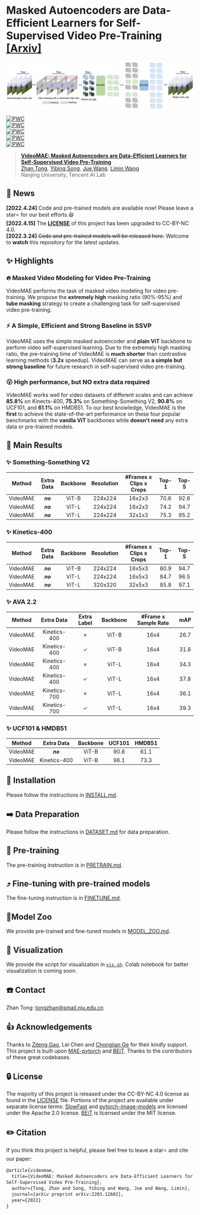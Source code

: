 # Masked Autoencoders are Data-Efficient Learners for Self-Supervised Video Pre-Training [[Arxiv]](https://arxiv.org/abs/2203.12602)

![VideoMAE Framework](figs/videomae.jpg)

[![PWC](https://img.shields.io/endpoint.svg?url=https://paperswithcode.com/badge/videomae-masked-autoencoders-are-data-1/action-recognition-in-videos-on-something)](https://paperswithcode.com/sota/action-recognition-in-videos-on-something?p=videomae-masked-autoencoders-are-data-1)<br>
[![PWC](https://img.shields.io/endpoint.svg?url=https://paperswithcode.com/badge/videomae-masked-autoencoders-are-data-1/action-classification-on-kinetics-400)](https://paperswithcode.com/sota/action-classification-on-kinetics-400?p=videomae-masked-autoencoders-are-data-1)<br>[![PWC](https://img.shields.io/endpoint.svg?url=https://paperswithcode.com/badge/videomae-masked-autoencoders-are-data-1/action-recognition-on-ava-v2-2)](https://paperswithcode.com/sota/action-recognition-on-ava-v2-2?p=videomae-masked-autoencoders-are-data-1)<br>
[![PWC](https://img.shields.io/endpoint.svg?url=https://paperswithcode.com/badge/videomae-masked-autoencoders-are-data-1/self-supervised-action-recognition-on-ucf101)](https://paperswithcode.com/sota/self-supervised-action-recognition-on-ucf101?p=videomae-masked-autoencoders-are-data-1)<br>
[![PWC](https://img.shields.io/endpoint.svg?url=https://paperswithcode.com/badge/videomae-masked-autoencoders-are-data-1/self-supervised-action-recognition-on-hmdb51)](https://paperswithcode.com/sota/self-supervised-action-recognition-on-hmdb51?p=videomae-masked-autoencoders-are-data-1)


> [**VideoMAE: Masked Autoencoders are Data-Efficient Learners for Self-Supervised Video Pre-Training**](https://arxiv.org/abs/2203.12602)<br>
> [Zhan Tong](https://github.com/yztongzhan), [Yibing Song](https://ybsong00.github.io/), [Jue Wang](https://juewang725.github.io/), [Limin Wang](http://wanglimin.github.io/)<br>Nanjing University, Tencent AI Lab

## 📰 News

**[2022.4.24]**  Code and pre-trained models are available now! Please leave a star⭐️ for our best efforts.😆<br>**[2022.4.15]** The **[LICENSE](https://github.com/MCG-NJU/VideoMAE/blob/main/LICENSE)** of this project has been upgraded to CC-BY-NC 4.0. <br>
**[2022.3.24]** ~~Code and pre-trained models will be released here.~~ Welcome to **watch** this repository for the latest updates.

## ✨ Highlights

### 🔥 Masked Video Modeling for Video Pre-Training

VideoMAE performs the task of masked video modeling for video pre-training. We propose the **extremely high** masking ratio (90%-95%) and **tube masking** strategy to create a challenging task for self-supervised video pre-training.

### ⚡️ A Simple, Efficient and Strong Baseline in SSVP

VideoMAE uses the simple masked autoencoder and **plain ViT** backbone to perform video self-supervised learning. Due to the extremely high masking ratio, the pre-training time of VideoMAE is **much shorter** than contrastive learning methods (**3.2x** speedup). VideoMAE can serve as **a simple but strong baseline** for future research in self-supervised video pre-training.

### 😮 High performance, but NO extra data required

VideoMAE works well for video datasets of different scales and can achieve **85.8%** on Kinects-400, **75.3%** on Something-Something V2, **90.8%** on UCF101, and **61.1%** on HMDB51. To our best knowledge, VideoMAE is the **first** to achieve the state-of-the-art performance on these four popular benchmarks with the **vanilla ViT** backbones while **doesn't need** any extra data or pre-trained models.

## 🚀 Main Results

### ✨ Something-Something V2

|  Method  | Extra Data | Backbone | Resolution | #Frames x Clips x Crops | Top-1 | Top-5 |
| :------: | :--------: | :------: | :--------: | :---------------------: | :---: | :---: |
| VideoMAE |  ***no***  |  ViT-B   |  224x224   |         16x2x3          | 70.6  | 92.6  |
| VideoMAE |  ***no***  |  ViT-L   |  224x224   |         16x2x3          | 74.2  | 94.7  |
| VideoMAE |  ***no***  |  ViT-L   |  224x224   |         32x1x3          | 75.3  | 95.2  |

### ✨ Kinetics-400

|  Method  | Extra Data | Backbone | Resolution | #Frames x Clips x Crops | Top-1 | Top-5 |
| :------: | :--------: | :------: | :--------: | :---------------------: | :---: | :---: |
| VideoMAE |  ***no***  |  ViT-B   |  224x224   |         16x5x3          | 80.9  | 94.7  |
| VideoMAE |  ***no***  |  ViT-L   |  224x224   |         16x5x3          | 84.7  | 96.5  |
| VideoMAE |  ***no***  |  ViT-L   |  320x320   |         32x5x3          | 85.8  | 97.1  |

### ✨ AVA 2.2

|  Method  |  Extra Data  | Extra Label | Backbone | #Frame x Sample Rate | mAP  |
| :------: | :----------: | :---------: | :------: | :------------------: | :--: |
| VideoMAE | Kinetics-400 |   &cross;   |  ViT-B   |         16x4         | 26.7 |
| VideoMAE | Kinetics-400 |   &check;   |  ViT-B   |         16x4         | 31.8 |
| VideoMAE | Kinetics-400 |   &cross;   |  ViT-L   |         16x4         | 34.3 |
| VideoMAE | Kinetics-400 |   &check;   |  ViT-L   |         16x4         | 37.8 |
| VideoMAE | Kinetics-700 |   &cross;   |  ViT-L   |         16x4         | 36.1 |
| VideoMAE | Kinetics-700 |   &check;   |  ViT-L   |         16x4         | 39.3 |

### ✨ UCF101 & HMDB51

|  Method  |  Extra Data  | Backbone | UCF101 | HMDB51 |
| :------: | :----------: | :------: | :----: | :----: |
| VideoMAE |   ***no***   |  ViT-B   |  90.8  |  61.1  |
| VideoMAE | Kinetics-400 |  ViT-B   |  96.1  |  73.3  |

## 🔨 Installation

Please follow the instructions in [INSTALL.md](INSTALL.md).

## ➡️ Data Preparation

Please follow the instructions in [DATASET.md](DATASET.md) for data preparation.

## 🔄 Pre-training

The pre-training instruction is in [PRETRAIN.md](PRETRAIN.md).

## ⤴️ Fine-tuning with pre-trained models

The fine-tuning instruction is in [FINETUNE.md](FINETUNE.md).

## 📍Model Zoo

We provide pre-trained and fine-tuned models in [MODEL_ZOO.md](MODEL_ZOO.md).

## 👀 Visualization

We provide the script for visualization in [`vis.sh`](vis.sh).  Colab notebook for better visualization is coming soon.

## ☎️ Contact 

Zhan Tong: tongzhan@smail.nju.edu.cn

## 👍 Acknowledgements

Thanks to [Ziteng Gao](https://sebgao.github.io/), Lei Chen and [Chongjian Ge](https://chongjiange.github.io/) for their kindly support.<br>
This project is built upon [MAE-pytorch](https://github.com/pengzhiliang/MAE-pytorch) and [BEiT](https://github.com/microsoft/unilm/tree/master/beit). Thanks to the contributors of these great codebases.

## 🔒 License

The majority of this project is released under the CC-BY-NC 4.0 license as found in the [LICENSE](https://github.com/MCG-NJU/VideoMAE/blob/main/LICENSE) file. Portions of the project are available under separate license terms: [SlowFast](https://github.com/facebookresearch/SlowFast) and [pytorch-image-models](https://github.com/rwightman/pytorch-image-models) are licensed under the Apache 2.0 license. [BEiT](https://github.com/microsoft/unilm/tree/master/beit) is licensed under the MIT license.

## ✏️ Citation

If you think this project is helpful, please feel free to leave a star⭐️ and cite our paper:

```
@article{videomae,
  title={VideoMAE: Masked Autoencoders are Data-Efficient Learners for Self-Supervised Video Pre-Training},
  author={Tong, Zhan and Song, Yibing and Wang, Jue and Wang, Limin},
  journal={arXiv preprint arXiv:2203.12602},
  year={2022}
}
```
